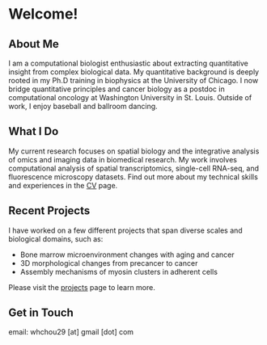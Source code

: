 # Welcome!

## About Me
I am a computational biologist enthusiastic about extracting quantitative insight from complex biological data. My quantitative background is deeply rooted in my Ph.D training in biophysics at the University of Chicago. I now bridge quantitative principles and cancer biology as a postdoc in computational oncology at Washington University in St. Louis. Outside of work, I enjoy baseball and ballroom dancing.

## What I Do
My current research focuses on spatial biology and the integrative analysis of omics and imaging data in biomedical research. My work involves computational analysis of spatial transcriptomics, single-cell RNA-seq, and fluorescence microscopy datasets. Find out more about my technical skills and experiences in the [CV](cv.md) page.

## Recent Projects
I have worked on a few different projects that span diverse scales and biological domains, such as:

- Bone marrow microenvironment changes with aging and cancer
- 3D morphological changes from precancer to cancer
- Assembly mechanisms of myosin clusters in adherent cells

Please visit the [projects](projects.md) page to learn more.

## Get in Touch
email: whchou29 [at] gmail [dot] com